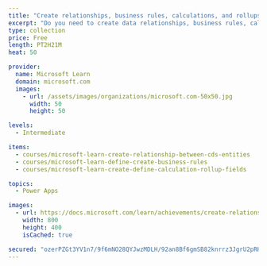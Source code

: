 ```yaml
---
title: "Create relationships, business rules, calculations, and rollups in Dataverse"
excerpt: "Do you need to create data relationships, business rules, calculations, and rollups in Dataverse? These modules help you use Dataverse to build powerful business solutions that will transform your operations, processes, and your entire organization. The learning path Get started with Dataverse introduces you to Dataverse and many of the key concepts which include environment, entities, fields, and options sets.  This learning path continues and expands the exploration of Dataverse with an overview how to form relationships between entities, how to build business rules to perform logic based upon your organization's needs, and how to add calculations and rollup fields."
type: collection
price: Free
length: PT2H21M
heat: 50

provider:
  name: Microsoft Learn
  domain: microsoft.com
  images:
    - url: /assets/images/organizations/microsoft.com-50x50.jpg
      width: 50
      height: 50

levels:
  - Intermediate

items:
  - courses/microsoft-learn-create-relationship-between-cds-entities
  - courses/microsoft-learn-define-create-business-rules
  - courses/microsoft-learn-create-define-calculation-rollup-fields

topics:
  - Power Apps

images:
  - url: https://docs.microsoft.com/learn/achievements/create-relationship-between-cds-entities-social.png
    width: 800
    height: 400
    isCached: true

secured: "ozerPZGt3YV1n7/9f6mNO28QYJwzMDLH/92an8Bf6gmSB82knrrz3JgrU2pRHV8OdIWKJUU6XMw2yEL20JbgND0D3EyS6byPhxy5d+Oj8xpbECMab2iuIm2LGFcg0UgbuUCUc5+wDRsKr1U34kj1zJe4N49qA3n90lr63uWFPuio7PQkpNMcPWsJoHcviPleiD57XG9zVjJ9anSlF/Ux0pEgn/lYYYbfu1xBmEVYuUnzbTfRWKlP6H1+zHJk06jYKERuWwJ+mh21WXez7JrLUl+KTlYwRW8VCS5rXkIrW9MRVwmGftsLPTJr3xSkBAH2YukT3bL+lgTt7dlDmCKxpN8Q3blMzP4hXOaj8KmDimA=;JBrCZ8GDgpVVSN6xJjY34A=="
---
```


